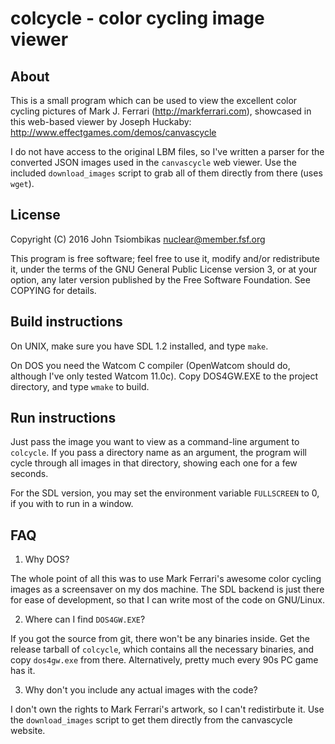 colcycle - color cycling image viewer
=====================================

About
-----
This is a small program which can be used to view the excellent color cycling
pictures of Mark J. Ferrari (http://markferrari.com), showcased in this
web-based viewer by Joseph Huckaby: http://www.effectgames.com/demos/canvascycle

I do not have access to the original LBM files, so I've written a parser for the
converted JSON images used in the `canvascycle` web viewer. Use the included
`download_images` script to grab all of them directly from there (uses `wget`).

License
-------
Copyright (C) 2016 John Tsiombikas <nuclear@member.fsf.org>

This program is free software; feel free to use it, modify and/or redistribute
it, under the terms of the GNU General Public License version 3, or at your
option, any later version published by the Free Software Foundation. See COPYING
for details.

Build instructions
------------------
On UNIX, make sure you have SDL 1.2 installed, and type `make`.

On DOS you need the Watcom C compiler (OpenWatcom should do, although I've only
tested Watcom 11.0c). Copy DOS4GW.EXE to the project directory, and type `wmake`
to build.

Run instructions
----------------
Just pass the image you want to view as a command-line argument to `colcycle`.
If you pass a directory name as an argument, the program will cycle through all
images in that directory, showing each one for a few seconds.

For the SDL version, you may set the environment variable `FULLSCREEN` to 0, if
you with to run in a window.

FAQ
---
1. Why DOS?

The whole point of all this was to use Mark Ferrari's awesome color cycling
images as a screensaver on my dos machine. The SDL backend is just there for
ease of development, so that I can write most of the code on GNU/Linux.

2. Where can I find `DOS4GW.EXE`?

If you got the source from git, there won't be any binaries inside. Get the release
tarball of `colcycle`, which contains all the necessary binaries, and copy
`dos4gw.exe` from there. Alternatively, pretty much every 90s PC game has it.

3. Why don't you include any actual images with the code?

I don't own the rights to Mark Ferrari's artwork, so I can't redistirbute it.
Use the `download_images` script to get them directly from the canvascycle
website.
